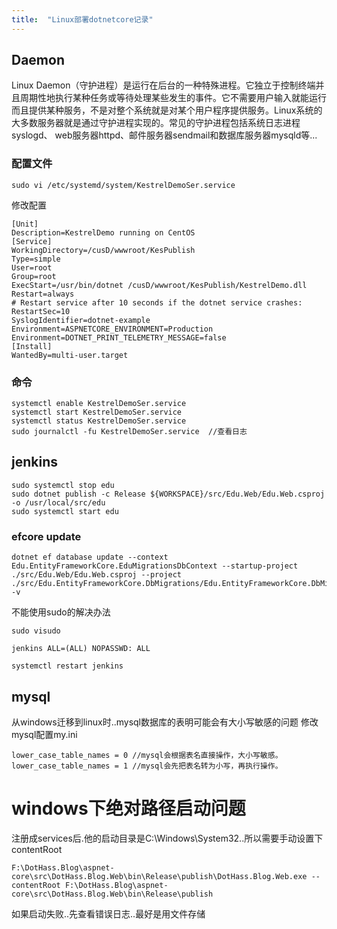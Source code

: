 ```yaml
---
title:  "Linux部署dotnetcore记录"
---
```

## Daemon
Linux Daemon（守护进程）是运行在后台的一种特殊进程。它独立于控制终端并且周期性地执行某种任务或等待处理某些发生的事件。它不需要用户输入就能运行而且提供某种服务，不是对整个系统就是对某个用户程序提供服务。Linux系统的大多数服务器就是通过守护进程实现的。常见的守护进程包括系统日志进程syslogd、 web服务器httpd、邮件服务器sendmail和数据库服务器mysqld等...

### 配置文件

```
sudo vi /etc/systemd/system/KestrelDemoSer.service
```
修改配置
```
[Unit]
Description=KestrelDemo running on CentOS
[Service]
WorkingDirectory=/cusD/wwwroot/KesPublish
Type=simple
User=root
Group=root
ExecStart=/usr/bin/dotnet /cusD/wwwroot/KesPublish/KestrelDemo.dll
Restart=always
# Restart service after 10 seconds if the dotnet service crashes:
RestartSec=10
SyslogIdentifier=dotnet-example
Environment=ASPNETCORE_ENVIRONMENT=Production
Environment=DOTNET_PRINT_TELEMETRY_MESSAGE=false
[Install]
WantedBy=multi-user.target

```

### 命令
```
systemctl enable KestrelDemoSer.service
systemctl start KestrelDemoSer.service
systemctl status KestrelDemoSer.service
sudo journalctl -fu KestrelDemoSer.service  //查看日志
```

## jenkins
```shell
sudo systemctl stop edu
sudo dotnet publish -c Release ${WORKSPACE}/src/Edu.Web/Edu.Web.csproj -o /usr/local/src/edu
sudo systemctl start edu
```

### efcore update

```shell
dotnet ef database update --context Edu.EntityFrameworkCore.EduMigrationsDbContext --startup-project ./src/Edu.Web/Edu.Web.csproj --project ./src/Edu.EntityFrameworkCore.DbMigrations/Edu.EntityFrameworkCore.DbMigrations.csproj   -v
```

不能使用sudo的解决办法

```
sudo visudo

jenkins ALL=(ALL) NOPASSWD: ALL

systemctl restart jenkins

```

## mysql 
从windows迁移到linux时..mysql数据库的表明可能会有大小写敏感的问题
修改mysql配置my.ini

```
lower_case_table_names = 0 //mysql会根据表名直接操作，大小写敏感。 
lower_case_table_names = 1 //mysql会先把表名转为小写，再执行操作。 
```



# windows下绝对路径启动问题

注册成services后.他的启动目录是C:\Windows\System32..所以需要手动设置下contentRoot

```
F:\DotHass.Blog\aspnet-core\src\DotHass.Blog.Web\bin\Release\publish\DotHass.Blog.Web.exe --contentRoot F:\DotHass.Blog\aspnet-core\src\DotHass.Blog.Web\bin\Release\publish
```

如果启动失败..先查看错误日志..最好是用文件存储

